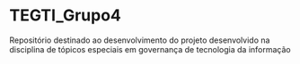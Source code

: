 # TEGTI_Grupo4
Repositório destinado ao desenvolvimento do projeto desenvolvido na disciplina de tópicos especiais em governança de tecnologia da informação
